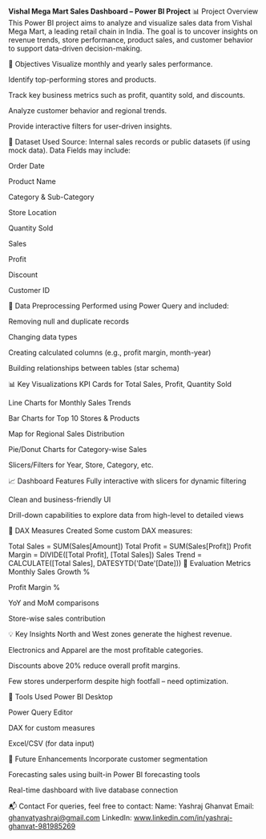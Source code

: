 **Vishal Mega Mart Sales Dashboard – Power BI Project**
📊 Project Overview
This Power BI project aims to analyze and visualize sales data from Vishal Mega Mart, a leading retail chain in India. The goal is to uncover insights on revenue trends, store performance, product sales, and customer behavior to support data-driven decision-making.

🎯 Objectives
Visualize monthly and yearly sales performance.

Identify top-performing stores and products.

Track key business metrics such as profit, quantity sold, and discounts.

Analyze customer behavior and regional trends.

Provide interactive filters for user-driven insights.

📁 Dataset Used
Source: Internal sales records or public datasets (if using mock data).
Data Fields may include:

Order Date

Product Name

Category & Sub-Category

Store Location

Quantity Sold

Sales

Profit

Discount

Customer ID

🔧 Data Preprocessing
Performed using Power Query and included:

Removing null and duplicate records

Changing data types

Creating calculated columns (e.g., profit margin, month-year)

Building relationships between tables (star schema)

📊 Key Visualizations
KPI Cards for Total Sales, Profit, Quantity Sold

Line Charts for Monthly Sales Trends

Bar Charts for Top 10 Stores & Products

Map for Regional Sales Distribution

Pie/Donut Charts for Category-wise Sales

Slicers/Filters for Year, Store, Category, etc.

📈 Dashboard Features
Fully interactive with slicers for dynamic filtering

Clean and business-friendly UI

Drill-down capabilities to explore data from high-level to detailed views

📐 DAX Measures Created
Some custom DAX measures:

Total Sales = SUM(Sales[Amount])
Total Profit = SUM(Sales[Profit])
Profit Margin = DIVIDE([Total Profit], [Total Sales])
Sales Trend = CALCULATE([Total Sales], DATESYTD('Date'[Date]))
🧪 Evaluation Metrics
Monthly Sales Growth %

Profit Margin %

YoY and MoM comparisons

Store-wise sales contribution

💡 Key Insights
North and West zones generate the highest revenue.

Electronics and Apparel are the most profitable categories.

Discounts above 20% reduce overall profit margins.

Few stores underperform despite high footfall – need optimization.

📌 Tools Used
Power BI Desktop

Power Query Editor

DAX for custom measures

Excel/CSV (for data input)

🚀 Future Enhancements
Incorporate customer segmentation

Forecasting sales using built-in Power BI forecasting tools

Real-time dashboard with live database connection

📬 Contact
For queries, feel free to contact:
Name: Yashraj Ghanvat
Email: ghanvatyashraj@gmail.com
LinkedIn: www.linkedin.com/in/yashraj-ghanvat-981985269

